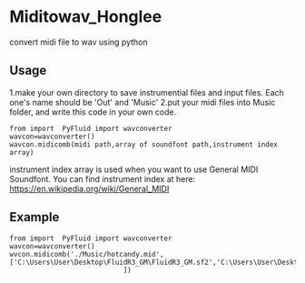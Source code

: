 # Miditowav_Honglee
convert midi file to wav using python

## Usage
1.make your own directory to save instrumential files and input files. Each one's name should be 'Out' and 'Music'
2.put your midi files into Music folder, and write this code in your own code.
 
    from import  PyFluid import wavconverter
    wavcon=wavconverter()
    wavcon.midicomb(midi path,array of soundfont path,instrument index array)
    
instrument index array is used when you want to use General MIDI Soundfont.
You can find instrument index at here:
https://en.wikipedia.org/wiki/General_MIDI
    
## Example
    from import  PyFluid import wavconverter
    wavcon=wavconverter()
    wvcon.midicomb('./Music/hotcandy.mid',['C:\Users\User\Desktop\FluidR3_GM\FluidR3_GM.sf2','C:\Users\User\Desktop\FluidR3_GM\FluidR3_GM.sf2'
                                ])
    
